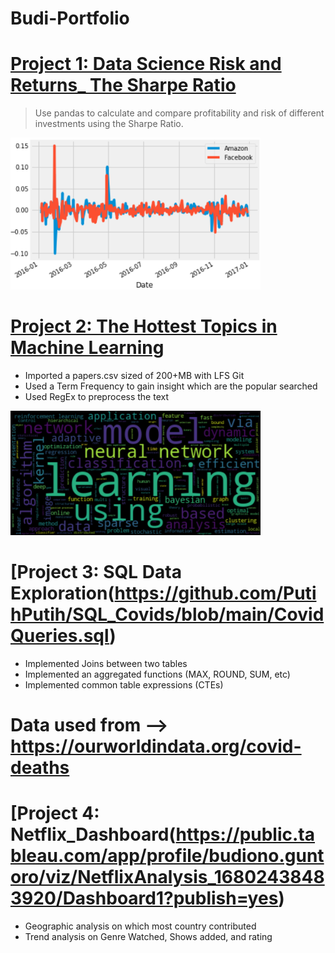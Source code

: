 # Budi-Portfolio

# [Project 1: Data Science Risk and Returns_ The Sharpe Ratio](https://github.com/PutihPutih/Risk-and-Returns_-The-Sharpe-Ratio/blob/main/notebook.ipynb) 
> Use pandas to calculate and compare profitability and risk of different investments using the Sharpe Ratio.
<p align="left">
  <img src="readMe-Images/excess-returns.png" alt="Picture" width="400"/>
</p>


# [Project 2: The Hottest Topics in Machine Learning](https://github.com/PutihPutih/The-Hottest-Topics-in-Machine-Learning/blob/main/notebook.ipynb) 
- Imported a papers.csv sized of 200+MB with LFS Git
- Used a Term Frequency to gain insight which are the popular searched
- Used RegEx to preprocess the text
<p align="left">
  <img src="readMe-Images/wordCloud.png" alt="Picture" width="400"/>
</p>

# [Project 3: SQL Data Exploration(https://github.com/PutihPutih/SQL_Covids/blob/main/CovidQueries.sql) 
- Implemented Joins between two tables
- Implemented an aggregated functions (MAX, ROUND, SUM, etc)
- Implemented common table expressions (CTEs)
# Data used from --> https://ourworldindata.org/covid-deaths

# [Project 4: Netflix_Dashboard(https://public.tableau.com/app/profile/budiono.guntoro/viz/NetflixAnalysis_16802438483920/Dashboard1?publish=yes)
- Geographic analysis on which most country contributed
- Trend analysis on Genre Watched, Shows added, and rating
